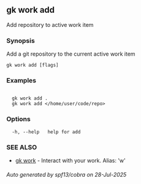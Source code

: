 ## gk work add

Add repository to active work item

### Synopsis

Add a git repository to the current active work item

```
gk work add [flags]
```

### Examples

```

  gk work add .
  gk work add </home/user/code/repo>

```

### Options

```
  -h, --help   help for add
```

### SEE ALSO

* [gk work](gk_work.md)	 - Interact with your work. Alias: 'w'

###### Auto generated by spf13/cobra on 28-Jul-2025
